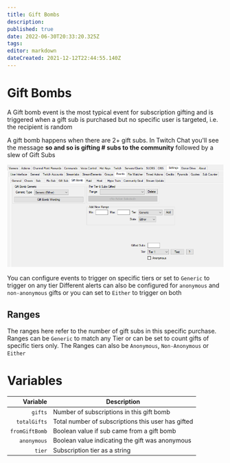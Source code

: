 ```yaml
---
title: Gift Bombs
description: 
published: true
date: 2022-06-30T20:33:20.325Z
tags: 
editor: markdown
dateCreated: 2021-12-12T22:44:55.140Z
---
```


# Gift Bombs

A Gift bomb event is the most typical event for subscription gifting and is triggered when a gift sub is purchased but no specific user is targeted, i.e. the recipient is random

A gift bomb happens when there are 2+ gift subs.  In Twitch Chat you'll see the message **so and so is gifting # subs to the community** followed by a slew of Gift Subs

![events-gift-bomb.png](/events-gift-bomb.png)

You can configure events to trigger on specific tiers or set to `Generic` to trigger on any tier
Different alerts can also be configured for `anonymous` and `non-anonymous` gifts or you can set to `Either` to trigger on both


## Ranges

The ranges here refer to the number of gift subs in this specific purchase.
Ranges can be `Generic` to match any Tier or can be set to count gifts of specific tiers only.
The Ranges can also be `Anonymous`, `Non-Anonymous` or `Either`

# Variables


Variable | Description
---------:|------------
`gifts` | Number of subscriptions in this gift bomb
`totalGifts` | Total number of subscriptions this user has gifted
`fromGiftBomb` | Boolean value if sub came from a gift bomb |  `True`/`False` 
`anonymous` | Boolean value indicating the gift was anonymous |  `True`/`False` 
`tier` | Subscription tier as a string | `tier 1`. `tier 2`, `tier 3`
